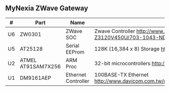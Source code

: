 
## MyNexia ZWave Gateway


|#|Part|Name |Description |
|---|---|---|---|
|U6|ZW0301|ZWave SOC|Zwave Controller http://www.digikey.com/product-detail/en/RBK-Z3120V450U/703-1043-ND/1632524|
|U5|AT25128|Serial EEProm|128K (16,384 x 8) Storage http://www.atmel.com/Images/doc0872.pdf|
|U2|ATMEL AT91SAM7X256 |ARM Proc|32-bit  microcontrollers http://www.atmel.com/devices/sam7x256.aspx|
|U1|DM9161AEP|Ethernet Controller |100BASE-TX Ethernet http://www.davicom.com.tw/userfile/24247/DM9161AEPProductBrief_v1.0.pdf|

